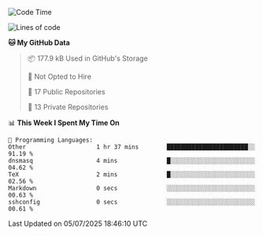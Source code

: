 <!--START_SECTION:waka-->
![Code Time](http://img.shields.io/badge/Code%20Time-1%2C119%20hrs%2026%20mins-blue)

![Lines of code](https://img.shields.io/badge/From%20Hello%20World%20I%27ve%20Written-224.9%20thousand%20lines%20of%20code-blue)

**🐱 My GitHub Data** 

> 📦 177.9 kB Used in GitHub's Storage 
 > 
> 🚫 Not Opted to Hire
 > 
> 📜 17 Public Repositories 
 > 
> 🔑 13 Private Repositories 
 > 
📊 **This Week I Spent My Time On** 

```text
💬 Programming Languages: 
Other                    1 hr 37 mins        ███████████████████████░░   91.19 % 
dnsmasq                  4 mins              █░░░░░░░░░░░░░░░░░░░░░░░░   04.62 % 
TeX                      2 mins              █░░░░░░░░░░░░░░░░░░░░░░░░   02.56 % 
Markdown                 0 secs              ░░░░░░░░░░░░░░░░░░░░░░░░░   00.63 % 
sshconfig                0 secs              ░░░░░░░░░░░░░░░░░░░░░░░░░   00.61 % 
```


 Last Updated on 05/07/2025 18:46:10 UTC
<!--END_SECTION:waka-->
